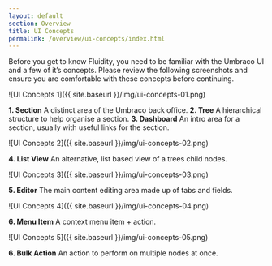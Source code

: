 ```yaml
---
layout: default
section: Overview
title: UI Concepts
permalink: /overview/ui-concepts/index.html
---
```


Before you get to know Fluidity, you need to be familiar with the Umbraco UI and a few of it’s concepts. Please review the following screenshots and ensure you are comfortable with these concepts before continuing. 

![UI Concepts 1]({{ site.baseurl }}/img/ui-concepts-01.png) 

**1. Section** A distinct area of the Umbraco back office.
**2. Tree** A hierarchical structure to help organise a section.
**3. Dashboard** An intro area for a section, usually with useful links for the section.

![UI Concepts 2]({{ site.baseurl }}/img/ui-concepts-02.png) 

**4. List View** An alternative, list based view of a trees child nodes.

![UI Concepts 3]({{ site.baseurl }}/img/ui-concepts-03.png) 

**5. Editor** The main content editing area made up of tabs and fields.

![UI Concepts 4]({{ site.baseurl }}/img/ui-concepts-04.png) 

**6. Menu Item** A context menu item + action.

![UI Concepts 5]({{ site.baseurl }}/img/ui-concepts-05.png) 

**6. Bulk Action** An action to perform on multiple nodes at once.
